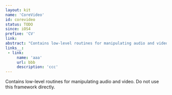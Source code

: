 ```yaml
---
layout: kit
name: 'CoreVideo'
id: corevideo
status: TODO
since: iOS4
prefixe: 'CV'
link: 
abstract: "Contains low-level routines for manipulating audio and video. Do not use this framework directly."
links__:
 - link:
     name: 'aaa'
     url: bbb
     description: 'ccc'
---
```


Contains low-level routines for manipulating audio and video. Do not use this framework directly.
